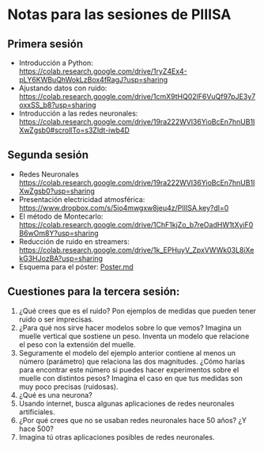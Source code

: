 # Notas para las sesiones de PIIISA
## Primera sesión
- Introducción a Python: <https://colab.research.google.com/drive/1ryZ4Ex4-pLY6KWBuQhWokLzBox4fRagJ?usp=sharing>
- Ajustando datos con ruido: <https://colab.research.google.com/drive/1cmX9tHQ02lF6VuQf97pJE3y7oxxSS_b8?usp=sharing>
- Introducción a las redes neuronales: <https://colab.research.google.com/drive/19ra222WVl36YioBcEn7hnUB1IXwZgsb0#scrollTo=s3Zldt-iwb4D>

## Segunda sesión
- Redes Neuronales <https://colab.research.google.com/drive/19ra222WVl36YioBcEn7hnUB1IXwZgsb0?usp=sharing>
- Presentación electricidad atmosférica: <https://www.dropbox.com/s/5io4mwgxw8jeu4z/PIIISA.key?dl=0>
- El método de Montecarlo: <https://colab.research.google.com/drive/1ChF1kjZo_b7reOadHW1tXyiF0B6wOm8Y?usp=sharing>
- Reducción de ruido en streamers: <https://colab.research.google.com/drive/1k_EPHuyV_ZpxVWWk03L8iXekG3HJozBA?usp=sharing>
- Esquema para el póster: [Poster.md](Poster.md)

## Cuestiones para la tercera sesión:
1. ¿Qué crees que es el ruido? Pon ejemplos de medidas que pueden tener ruido o ser imprecisas.
2. ¿Para qué nos sirve hacer modelos sobre lo que vemos? Imagina un muelle vertical que sostiene un peso. Inventa un modelo que relacione el peso con la extensión del muelle.
3. Seguramente el modelo del ejemplo anterior contiene al menos un número (parámetro) que relaciona las dos magnitudes. ¿Cómo harías para encontrar este número si puedes hacer experimentos sobre el muelle con distintos pesos? Imagina el caso en que tus medidas son muy poco precisas (ruidosas).
4. ¿Qué es una neurona?
5. Usando internet, busca algunas aplicaciones de redes neuronales artificiales.
6. ¿Por qué crees que no se usaban redes neuronales hace 50 años? ¿Y hace 500?
7. Imagina tú otras aplicaciones posibles de redes neuronales.
